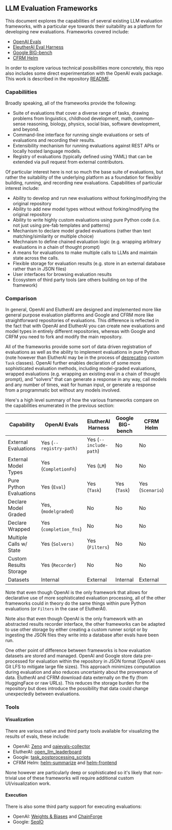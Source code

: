## LLM Evaluation Frameworks

This document explores the capabilities of several existing LLM evaluation frameworks, with a particular eye towards their suitability as a platform for developing new evaluations. Frameworks covered include:

-   [OpenAI Evals](https://github.com/openai/evals)
-   [EleutherAI Eval Harness](https://github.com/EleutherAI/lm-evaluation-harness)
-   [Google BIG-bench](https://github.com/google/BIG-bench)
-   [CFRM Helm](https://crfm.stanford.edu/helm/latest/)

In order to explore various technical possibilities more concretely, this repo also includes some direct experimentation with the OpenAI evals package. This work is described in the repository [README](readm.mde).

### Capabiliities

Broadly speaking, all of the frameworks provide the following:

-   Suite of evaluations that cover a diverse range of tasks, drawing problems from linguistics, childhood development, math, common-sense reasoning, biology, physics, social bias, software development, and beyond.
-   Command-line interface for running single evaluations or sets of evaluations and recording their results.
-   Extensibility mechanism for running evaluations against REST APIs or locally hosted language models.
-   Registry of evaluations (typically defined using YAML) that can be extended via pull request from external contributors.

Of particular interest here is not so much the base suite of evaluations, but rather the suitability of the underlying platform as a foundation for flexibly building, running, and recording new evaluations. Capabilities of particular interest include:

-   Ability to develop and run new evaluations without forking/modifying the original repository
-   Ability to add new model types without without forking/modifying the original repository
-   Ability to write highly custom evaluations using pure Python code (i.e. not just using pre-fab templates and patterns)
-   Mechanism to declare model graded evaluations (rather than text matching/similarity or multiple choice)
-   Mechnaism to define chained evaluation logic (e.g. wrapping arbitrary evaluations in a chain of thought prompt)
-   A means for evaluations to make multiple calls to LLMs and maintain state across the calls.
-   Flexible storage for evaluation results (e.g. store in an external database rather than in JSON files)
-   User interfaces for browsing evaluation results
-   Ecosystem of third party tools (are others building on top of the framework)

### Comparison

In general, OpenAI and ElutherAI are designed and implemented more like general purpose evaluation platforms and Google and CFRM more like straightforward repositories of evaluations. This difference is reflected in the fact that with OpenAI and ElutherAI you can create new evaluations and model types in entirely different repositories, whereas with Google and CRFM you need to fork and modify the main repository.

All of the frameworks provide some sort of data driven registration of evaluations as well as the ability to implement evaluations in pure Python (note however than ElutherAI may be in the process of [deprecating](https://github.com/EleutherAI/lm-evaluation-harness/blob/big-refactor/docs/task_guide.md#no-longer-recommended-direct-task-subclassing) custom `Task` classes). OpenAI further enables declaration of some more sophisticated evaluation methods, including model-graded evaluations, wrapped evaluations (e.g. wrapping an existing eval in a chain of thought prompt), and "solvers" that can generate a response in any way, call models and any number of times, wait for human input, or generate a response from a programmatic bot without any models involved.

Here's a high level summary of how the various frameworks compare on the capabilities enumerated in the previous section:

| Capability              | OpenAI Evals            | ElutherAI Harness      | Google BIG-bench | CFRM Helm        |
|---------------|---------------|---------------|---------------|---------------|
| External Evaluations    | Yes (`--registry-path)` | Yes (`--include-path`) | No               | No               |
| External Model Types    | Yes (`CompletionFn`)    | Yes (`LM`)             | No               | No               |
| Pure Python Evaluations | Yes (`Eval`)            | Yes (`Task`)           | Yes (`Task`)     | Yes (`Scenario`) |
| Declare Model Graded    | Yes, (`modelgraded`)    | No                     | No               | No               |
| Declare Wrapped         | Yes (`completion_fns`)  | No                     | No               | No               |
| Multiple Calls w/ State | Yes (`Solvers)`         | Yes (`Filters`)        | No               | No               |
| Custom Results Storage  | Yes (`Recorder`)        | No                     | No               | No               |
| Datasets                | Internal                | External               | Internal         | External         |

Note that even though OpenAI is the only framework that allows for declarative use of more sophisticated evaluation processing, all of the other frameworks could in theory do the same things within pure Python evaluations (or `Filters` in the case of ElutherAI).

Note also that even though OpenAI is the only framework with an abstracted results recorder interface, the other frameworks can be adapted to use other storage by either creating a custom runner script or by ingesting the JSON files they write into a database after evals have been run.

One other point of difference between frameworks is how evaluation datasets are stored and managed. OpenAI and Google store data pre-processed for evaluation within the repository in JSON format (OpenAI uses Git LFS to mitigate large file sizes). This approach minimizes computation during evaluation and also reduces uncertainty about the provenance of data. ElutherAI and CFRM download data externally on the fly (from HuggingFace or raw URLs). This reduces the storage burden for the repository but does introduce the possibility that data could change unexpectedly between evaluations.

### Tools

#### Visualization

There are various native and third party tools available for visualizing the results of evals, these include:

-   OpenAI: [Zeno](https://github.com/zeno-ml/zeno-evals) and [oaievals-collector](https://github.com/nstankov-bg/oaievals-collector)
-   ElutherAI: [open_llm_leaderboard](https://huggingface.co/spaces/HuggingFaceH4/open_llm_leaderboard?ref=axion.zone)
-   Google: [task_postprocessing_scripts](https://github.com/google/BIG-bench/tree/main/bigbench/task_postprocessing_scripts)
-   CFRM Helm: [helm-summarize](https://crfm-helm.readthedocs.io/en/latest/tutorial/#using-helm-summarize) and [helm-frontend](https://github.com/stanford-crfm/helm/tree/main/src/helm-frontend)

None however are particularly deep or sophisticated so it's likely that non-trivial use of these frameworks will require additional custom UI/visualization work.

#### Execution

There is also some third party support for executing evaluations:

-   OpenAI: [Weights & Biases](https://wandb.ai/wandb_fc/openai-evals/reports/OpenAI-Evals-Demo-Using-W-B-Prompts-to-Run-Evaluations--Vmlldzo0MTI4ODA3) and [ChainForge](https://ianarawjo.medium.com/you-can-now-run-openai-evals-in-chainforge-81628446968d)
-   Google: [SeqIO](https://github.com/google/BIG-bench/blob/main/bigbench/bbseqio/README.md)